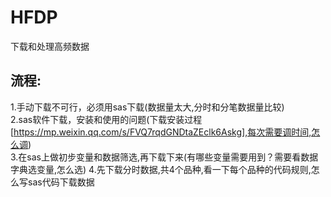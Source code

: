# HFDP
下载和处理高频数据

## 流程:

1.手动下载不可行，必须用sas下载(数据量太大,分时和分笔数据量比较)\
2.sas软件下载，安装和使用的问题(下载安装过程[https://mp.weixin.qq.com/s/FVQ7rqdGNDtaZEclk6Askg],每次需要调时间,怎么调)\
3.在sas上做初步变量和数据筛选,再下载下来(有哪些变量需要用到？需要看数据字典选变量,怎么选)
4.先下载分时数据,共4个品种,看一下每个品种的代码规则,怎么写sas代码下载数据
